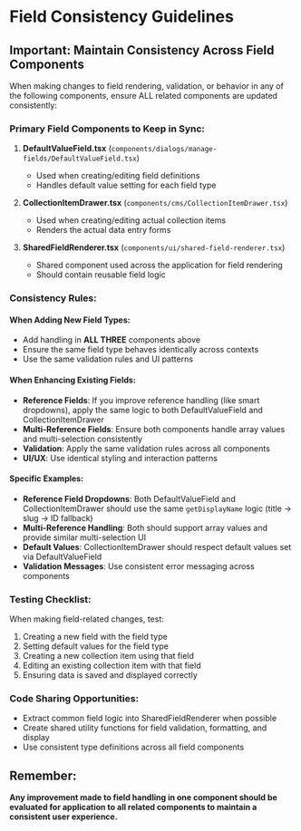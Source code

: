 # Field Consistency Guidelines

## Important: Maintain Consistency Across Field Components

When making changes to field rendering, validation, or behavior in any of the following components, ensure ALL related components are updated consistently:

### Primary Field Components to Keep in Sync:

1. **DefaultValueField.tsx** (`components/dialogs/manage-fields/DefaultValueField.tsx`)

   - Used when creating/editing field definitions
   - Handles default value setting for each field type

2. **CollectionItemDrawer.tsx** (`components/cms/CollectionItemDrawer.tsx`)

   - Used when creating/editing actual collection items
   - Renders the actual data entry forms

3. **SharedFieldRenderer.tsx** (`components/ui/shared-field-renderer.tsx`)
   - Shared component used across the application for field rendering
   - Should contain reusable field logic

### Consistency Rules:

#### When Adding New Field Types:

- Add handling in **ALL THREE** components above
- Ensure the same field type behaves identically across contexts
- Use the same validation rules and UI patterns

#### When Enhancing Existing Fields:

- **Reference Fields**: If you improve reference handling (like smart dropdowns), apply the same logic to both DefaultValueField and CollectionItemDrawer
- **Multi-Reference Fields**: Ensure both components handle array values and multi-selection consistently
- **Validation**: Apply the same validation rules across all components
- **UI/UX**: Use identical styling and interaction patterns

#### Specific Examples:

- **Reference Field Dropdowns**: Both DefaultValueField and CollectionItemDrawer should use the same `getDisplayName` logic (title → slug → ID fallback)
- **Multi-Reference Handling**: Both should support array values and provide similar multi-selection UI
- **Default Values**: CollectionItemDrawer should respect default values set via DefaultValueField
- **Validation Messages**: Use consistent error messaging across components

### Testing Checklist:

When making field-related changes, test:

1. Creating a new field with the field type
2. Setting default values for the field type
3. Creating a new collection item using that field
4. Editing an existing collection item with that field
5. Ensuring data is saved and displayed correctly

### Code Sharing Opportunities:

- Extract common field logic into SharedFieldRenderer when possible
- Create shared utility functions for field validation, formatting, and display
- Use consistent type definitions across all field components

## Remember:

**Any improvement made to field handling in one component should be evaluated for application to all related components to maintain a consistent user experience.**
